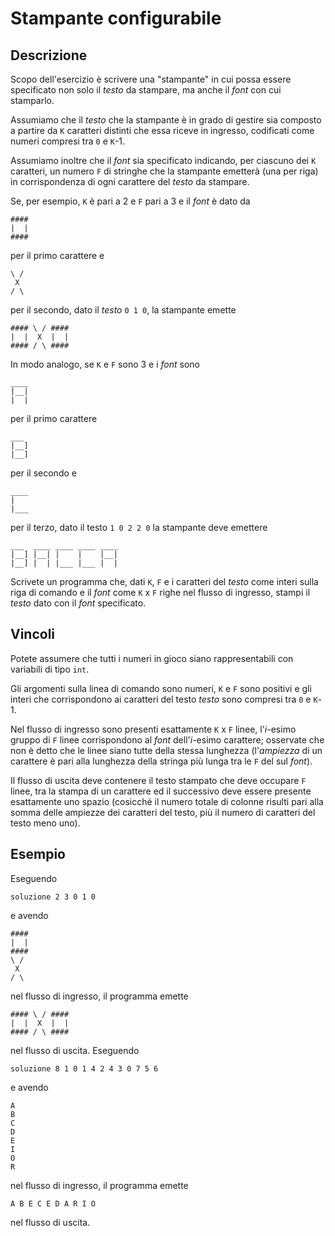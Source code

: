 Stampante configurabile
=======================

Descrizione
-----------

Scopo dell'esercizio è scrivere una "stampante" in cui possa essere specificato
non solo il *testo* da stampare, ma anche il *font* con cui stamparlo.

Assumiamo che il *testo* che la stampante è in grado di gestire sia composto a
partire da `K` caratteri distinti che essa riceve in ingresso, codificati come
numeri compresi tra `0` e `K`-1.

Assumiamo inoltre che il *font* sia specificato indicando, per ciascuno dei `K`
caratteri, un numero `F` di stringhe che la stampante emetterà (una per riga) in
corrispondenza di ogni carattere del *testo* da stampare.

Se, per esempio, `K` è pari a 2 e `F` pari a 3 e il *font* è dato da

    ####
    |  |
    ####

per il primo carattere e

    \ /
     X
    / \

per il secondo, dato il *testo* `0 1 0`, la stampante emette

    #### \ / ####
    |  |  X  |  |
    #### / \ ####

In modo analogo, se `K` e `F` sono 3 e i *font* sono

    ____
    |__|
    |  |

per il primo carattere

    ___
    |__]
    |__]

per il secondo e

    ____
    |   
    |___

per il terzo, dato il testo `1 0 2 2 0` la stampante deve emettere

    ___  ____ ____ ____ ____
    |__] |__| |    |    |__|
    |__] |  | |___ |___ |  |


Scrivete un programma che, dati `K`, `F` e i caratteri del *testo* come interi
sulla riga di comando e il *font* come `K` x `F` righe nel flusso di ingresso,
stampi il *testo* dato con il *font* specificato.


Vincoli
-------

Potete assumere che tutti i numeri in gioco siano rappresentabili con variabili
di tipo `int`.

Gli argomenti sulla linea di comando sono numeri, `K` e `F` sono positivi e gli
interi che corrispondono ai caratteri del testo *testo* sono compresi tra `0` e
`K`-1.

Nel flusso di ingresso sono presenti esattamente `K` x `F` linee, l'*i*-esimo
gruppo di `F` linee corrispondono al *font* dell'*i*-esimo carattere; osservate
che non è detto che le linee siano tutte della stessa lunghezza (l'*ampiezza* di
un carattere è pari alla lunghezza della stringa più lunga tra le `F` del sul
*font*).

Il flusso di uscita deve contenere il testo stampato che deve occupare `F`
linee, tra la stampa di un carattere ed il successivo deve essere presente
esattamente uno spazio (cosicché il numero totale di colonne risulti pari alla
somma delle ampiezze dei caratteri del testo, più il numero di caratteri del
testo meno uno).


Esempio
-------

Eseguendo

    soluzione 2 3 0 1 0

e avendo

    ####
    |  |
    ####
    \ /
     X
    / \

nel flusso di ingresso, il programma emette

    #### \ / ####
    |  |  X  |  |
    #### / \ ####

nel flusso di uscita. Eseguendo

    soluzione 8 1 0 1 4 2 4 3 0 7 5 6   

e avendo

    A
    B
    C
    D
    E
    I
    O
    R

nel flusso di ingresso, il programma emette

    A B E C E D A R I O

nel flusso di uscita.
